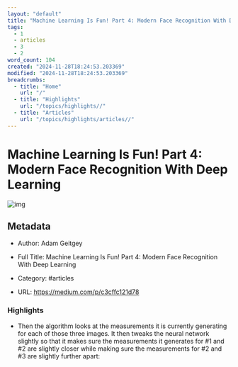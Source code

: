 ```yaml
---
layout: "default"
title: "Machine Learning Is Fun! Part 4: Modern Face Recognition With Deep Learning"
tags:
  - 1
  - articles
  - 3
  - 2
word_count: 104
created: "2024-11-28T18:24:53.203369"
modified: "2024-11-28T18:24:53.203369"
breadcrumbs:
  - title: "Home"
    url: "/"
  - title: "Highlights"
    url: "/topics/highlights//"
  - title: "Articles"
    url: "/topics/highlights/articles//"
---
```

# Machine Learning Is Fun! Part 4: Modern Face Recognition With Deep Learning

![img](https://readwise-assets.s3.amazonaws.com/static/images/article4.6bc1851654a0.png)

## Metadata

- Author: Adam Geitgey

- Full Title: Machine Learning Is Fun! Part 4: Modern Face Recognition With Deep Learning

- Category: #articles

- URL: https://medium.com/p/c3cffc121d78

### Highlights

- Then the algorithm looks at the measurements it is currently generating for each of those three images. It then tweaks the neural network slightly so that it makes sure the measurements it generates for #1 and #2 are slightly closer while making sure the measurements for #2 and #3 are slightly further apart:
